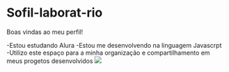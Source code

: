 # Sofil-laborat-rio

Boas vindas ao meu perfil!

-Estou estudando Alura
-Estou me desenvolvendo na linguagem Javascrpt
-Utilizo este espaço para a minha organização e compartilhamento em meus progetos desenvolvidos
![](![image](https://github.com/Sofil-lab/Sofil-laborat-rio/assets/174283992/3e80699f-547c-4061-ab42-b6fad6fe8d41)
)
